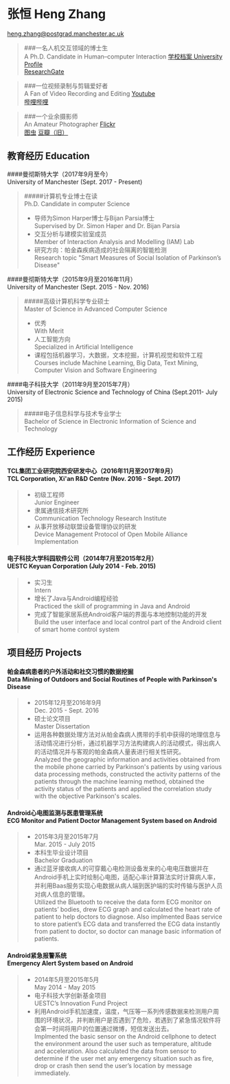 # 张恒 Heng Zhang
heng.zhang@postgrad.manchester.ac.uk

>###一名人机交互领域的博士生<br/>A Ph.D. Candidate in Human–computer Interaction
>[学校档案 University Profile](https://www.research.manchester.ac.uk/portal/en/researchers/heng-zhang(c19de749-ca1d-4318-bca5-ad083a42daf8).html)<br/>
>[ResearchGate](https://www.researchgate.net/profile/Heng_Zhang108)

>###一位视频录制与剪辑爱好者<br/>A Fan of Video Recording and Editing
>[Youtube](https://www.youtube.com/channel/UC4YxkkDp1m8zmOCpJDHx6tg)<br/>
>[哔哩哔哩](https://space.bilibili.com/31791228/)

>###一个业余摄影师<br/>An Amateur Photographer
>[Flickr](https://www.flickr.com/people/procorosso/)<br/>
>[图虫](https://tuchong.com/1354065/) [豆瓣（旧）](https://www.douban.com/people/Proco/photos)


## 教育经历 Education
####曼彻斯特大学（2017年9月至今）<br/>University of Manchester (Sept. 2017 - Present)
>#####计算机专业博士在读<br/>Ph.D. Candidate in computer Science
>- 导师为Simon Harper博士与Bijan Parsia博士<br/>Supervised by Dr. Simon Haper and Dr. Bijan Parsia
>- 交互分析与建模实验室成员<br/>Member of Interaction Analysis and Modelling (IAM) Lab
>- 研究方向：帕金森疾病造成的社会隔离的智能检测<br/>Research topic "Smart Measures of Social Isolation of Parkinson’s Disease"

####曼彻斯特大学（2015年9月至2016年11月）<br/>University of Manchester (Sept. 2015 - Nov. 2016)
>#####高级计算机科学专业硕士<br/>Master of Science in Advanced Computer Science
>- 优秀<br/>With Merit
>- 人工智能方向<br/>Specialized in Artificial Intelligence
>- 课程包括机器学习，大数据，文本挖掘，计算机视觉和软件工程<br/>Courses include Machine Learning, Big Data, Text Mining, Computer Vision and Software Engineering

####电子科技大学（2011年9月至2015年7月）<br/>University of Electronic Science and Technology of China (Sept.2011- July 2015)
>#####电子信息科学与技术专业学士<br/>Bachelor of Science in Electronic Information of Science and Technology

## 工作经历 Experience
#### TCL集团工业研究院西安研发中心（2016年11月至2017年9月）<br/>TCL Corporation, Xi'an R&D Centre (Nov. 2016 - Sept. 2017)
>- 初级工程师<br/>Junior Engineer
>- 隶属通信技术研究所<br/>Communication Technology Research Institute
>- 从事开放移动联盟设备管理协议的研发<br/>Device Management Protocol of Open Mobile Alliance Implementation

#### 电子科技大学科园软件公司（2014年7月至2015年2月）<br/>UESTC Keyuan Corporation (July 2014 - Feb. 2015)
>- 实习生<br/>Intern
>- 增长了Java与Android编程经验<br/>Practiced the skill of programming in Java and Android
>- 完成了智能家居系统Android客户端的界面与本地控制功能的开发<br/>Build the user interface and local control part of the Android client of smart home control system

## 项目经历 Projects
#### 帕金森病患者的户外活动和社交习惯的数据挖掘<br/>Data Mining of Outdoors and Social Routines of People with Parkinson's Disease
>- 2015年12月至2016年9月<br/> Dec. 2015 - Sept. 2016
>- 硕士论文项目<br/>Master Dissertation
>- 运用各种数据处理方法对从帕金森病人携带的手机中获得的地理信息与活动情况进行分析，通过机器学习方法构建病人的活动模式，得出病人的活动情况并与客观的帕金森病人量表进行相关性研究。<br/>Analyzed the geographic information and activities obtained from the mobile phone carried by Parkinson's patients by using various data processing methods, constructed the activity patterns of the patients through the machine learning method, obtained the activity status of the patients and applied the correlation study with the objective Parkinson's scales.

#### Android心电图监测与医患管理系统<br/>ECG Monitor and Patient Doctor Management System based on Android
>- 2015年3月至2015年7月<br/>Mar. 2015 - July 2015
>- 本科生毕业设计项目<br/>Bachelor Graduation
>- 通过蓝牙接收病人的可穿戴心电检测设备发来的心电电压数据并在Android手机上实时绘制心电图，适配心率计算算法实时计算病人率，并利用Baas服务实现心电数据从病人端到医护端的实时传输与医护人员对病人信息的管理。<br/>Utilized the Bluetooth to receive the data form ECG monitor on patients’ bodies, drew ECG graph and calculated the heart rate of patient to help doctors to diagnose. Also implmented Baas service to store patient’s ECG data and transferred the ECG data instantly from patient to doctor, so doctor can manage basic information of patients.

#### Android紧急报警系统<br/>Emergency Alert System based on Android
>- 2014年5月至2015年5月<br/>May 2014 - May 2015
>- 电子科技大学创新基金项目<br/>UESTC’s Innovation Fund Project
>- 利用Android手机加速度，温度，气压等一系列传感数据来检测用户周围的环境状况，并判断用户是否遇到了危险，若遇到了紧急情况软件将会第一时间将用户的位置通过微博，短信发送出去。<br/>Implmented the basic sensor on the Android cellphone to detect the environment around the user such as temperature, altitude and acceleration. Also calculated the data from sensor to determine if the user met any emergency situation such as fire, drop or crash then send the user’s location by message immediately.



